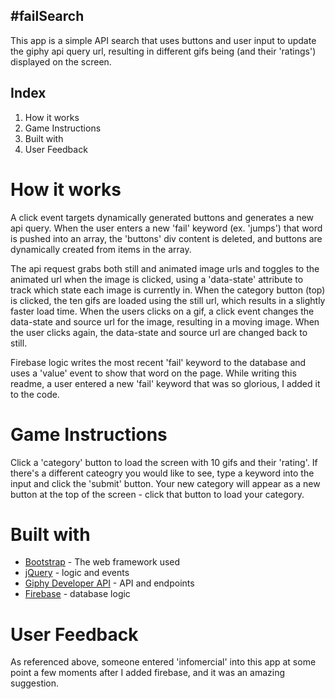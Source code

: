## #failSearch
This app is a simple API search that uses buttons and user input to update the giphy api query url, resulting in different gifs being (and their 'ratings') displayed on the screen.

## Index
1. How it works
2. Game Instructions
3. Built with
4. User Feedback

# How it works
A click event targets dynamically generated buttons and generates a new api query. When the user enters a new 'fail' keyword (ex. 'jumps') that word is pushed into an array, the 'buttons' div content is deleted, and buttons are dynamically created from items in the array.

The api request grabs both still and animated image urls and toggles to the animated url when the image is clicked, using a 'data-state' attribute to track which state each image is currently in. When the category button (top) is clicked, the ten gifs are loaded using the still url, which results in a slightly faster load time. When the users clicks on a gif, a click event changes the data-state and source url for the image, resulting in a moving image. When the user clicks again, the data-state and source url are changed back to still.

Firebase logic writes the most recent 'fail' keyword to the database and uses a 'value' event to show that word on the page.
While writing this readme, a user entered a new 'fail' keyword that was so glorious, I added it to the code.

# Game Instructions
Click a 'category' button to load the screen with 10 gifs and their 'rating'. If there's a different cateogry you would like to see, type a keyword into the input and click the 'submit' button. Your new category will appear as a new button at the top of the screen - click that button to load your category. 
 
# Built with
* [Bootstrap](https://getbootstrap.com/) - The web framework used
* [jQuery](https://jquery.com/) - logic and events
* [Giphy Developer API](https://developers.giphy.com/docs/api/#quick-start-guide) - API and endpoints
* [Firebase](https://firebase.google.com/) - database logic

 
# User Feedback
As referenced above, someone entered 'infomercial' into this app at some point a few moments after I added firebase, and it was an amazing suggestion.
